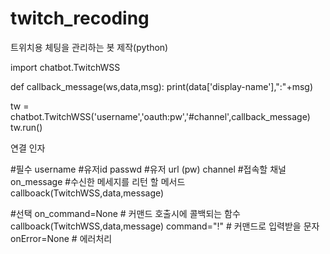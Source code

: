 # twitch_recoding



트위치용 체팅을 관리하는 봇 제작(python) 



import chatbot.TwitchWSS

def callback_message(ws,data,msg):
    print(data['display-name'],":"+msg)
    
tw = chatbot.TwitchWSS('username','oauth:pw','#channel',callback_message)
tw.run()




연결 인자

#필수
username  #유저id
passwd #유저 url (pw)
channel #접속할 채널
on_message #수신한 메세지를 리턴 할 메서드   callboack(TwitchWSS,data,message)

#선택
on_command=None # 커맨드 호출시에 콜백되는 함수 callboack(TwitchWSS,data,message)
command="!" # 커맨드로 입력받을 문자
onError=None # 에러처리
